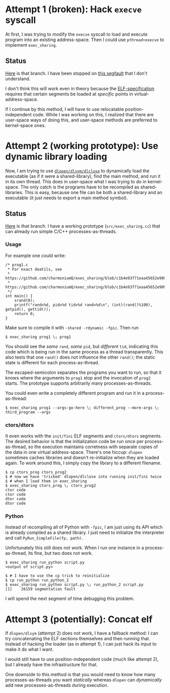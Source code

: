 # Attempt 1 (broken): Hack `execve` syscall

At first, I was trying to modify the `execve` syscall to load and
execute program into an existing address-space. Then I could use
`pthread+execve` to implement `exec_sharing`.

## Status

[Here][1] is that branch. I have been stopped on [this segfault][3]
that I don't understand.

I don't think this will work even in theory because the
[ELF-specification][4] requires that certain segments be loaded at
_specific_ points in virtual-address-space.

If I continue by this method, I will have to use relocatable
position-independent code. While I was working on this, I realized
that there are user-space ways of doing this, and user-space methods
are preferred to kernel-space ones.

# Attempt 2 (working prototype): Use dynamic library loading

Now, I am trying to use [`dlopen/dlsym/dlclose`][5] to dynamically load the
executable (as if it were a shared-library), find the main method, and
run it in its own thread. This does in user-space what I was trying to
do in kernel-space. The only catch is the programs have to be
recompiled as shared-libraries. This is easy, because one file can be
both a shared-library and an executable (it just needs to export a
main method symbol).

## Status

[Here][2] is that branch. I have a working prototype
(`src/exec_sharing.cc`) that can already run simple C/C++
processes-as-threads.

### Usage

For example one could write:

    /* prog1.c
     * For exact deatils, see
     * https://github.com/charmoniumQ/exec_sharing/blob/c1b4e93f71eaa45652e90979b4b8e6f05dc76d69/tests/test2.cc
     * https://github.com/charmoniumQ/exec_sharing/blob/c1b4e93f71eaa45652e90979b4b8e6f05dc76d69/tests/test2.sh
     */
    int main() {
        srand(0);
        printf("rand=%d, pid=%d tid=%d rand=%d\n", (int)(rand()%100), getpid(), gettid());
        return 0;
    }

Make sure to compile it with `-shared -rdynamic -fpic`. Then run

    $ exec_sharing prog1 \; prog1

You should see the *same* `rand`, *same* `pid`, but *different* `tid`,
indicating this code which is being run in the same process as a
thread transparently. This also tests that one `rand()` does not
influence the other `rand()`; the static state is different for each
process-as-thread.

The escaped-semicolon separates the programs you want to run, so that
it knows where the arguments to `prog1` stop and the invocation of
`prog2` starts. The prototype supports arbitrarily many
processes-as-threads.

You could even write a completely different program and run it in a
process-as-thread:

    $ exec_sharing prog1 --args-go-here \; different_prog --more-args \; third_program --args

### ctors/dtors

It even works with the `init/fini` ELF segments and `ctors/dtors`
segments. The desired behavior is that the initialization code be run
once per process-as-thread, so the execution maintains corretness with
separate copies of the data in one virtual address-space. There's one
hiccup: `dlopen` sometimes caches libraries and doesn't re-initialize
when they are loaded again. To work around this, I simply copy the
library to a different filename.

    $ cp ctors_prog ctors_prog2
    $ # now we have 'tricked' dlopen/dlclose into running init/fini twice
	$ # when I load them in exec_sharing
    $ exec_sharing ctors_prog \; ctors_prog2
    ctor code
    ctor code
    dtor code
    dtor code

### Python

Instead of recompiling all of Python with `-fpic`, I am just using its
API which is already compiled as a shared library. I just need to
initialize the interpreter and call `PyRun_SimpleFile(fp, path)`.

Unfortunately this still does not work. When I run one instance in a
process-as-thread, its fine, but two does not work.


    $ exec_sharing run_python script.py
    <output of script.py>

    $ # I have to use the cp trick to reinitialize
    $ cp run_python run_python_2
    $ exec_sharing run_python script.py \; run_python_2 script.py
    [1]    26159 segmentation fault

I will spend the next segment of time debugging this problem.

# Attempt 3 (potentially): Concat elf

If `dlopen/dlsym` (attempt 2) does not work, I have a fallback method:
I can try concatenating the ELF sections themselves and then running
that. Instead of hacking the loader (as in attempt 1), I can just hack
its input to make it do what I want.

I would still have to use position-independent code (much like attempt
2), but I already have the infrastructure for that.

One downside to this method is that you would need to know how many
processes-as-threads you want _statically_ whereas `dlopen` can
_dynamically_ add new processes-as-threads during execution.

[1]: https://github.com/charmoniumQ/exec_sharing/tree/ee54187a161e1df5afcd41175ca7ac430cf977c0
[2]: https://github.com/charmoniumQ/exec_sharing/tree/c1b4e93f71eaa45652e90979b4b8e6f05dc76d69
[3]: https://github.com/charmoniumQ/exec_sharing/tree/ee54187a161e1df5afcd41175ca7ac430cf977c0/results/log#L376
[4]: https://en.wikipedia.org/wiki/Executable_and_Linkable_Format
[5]: https://linux.die.net/man/3/dlopen

